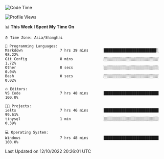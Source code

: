 <!--START_SECTION:waka-->
![Code Time](http://img.shields.io/badge/Code%20Time-213%20hrs%2033%20mins-blue)

![Profile Views](http://img.shields.io/badge/Profile%20Views-0-blue)

📊 **This Week I Spent My Time On** 

```text
⌚︎ Time Zone: Asia/Shanghai

💬 Programming Languages: 
Markdown                 7 hrs 39 mins       ████████████████████████░   98.22% 
Git Config               8 mins              ░░░░░░░░░░░░░░░░░░░░░░░░░   1.72% 
Other                    0 secs              ░░░░░░░░░░░░░░░░░░░░░░░░░   0.04% 
Bash                     0 secs              ░░░░░░░░░░░░░░░░░░░░░░░░░   0.02%

🔥 Editors: 
VS Code                  7 hrs 48 mins       █████████████████████████   100.0%

🐱‍💻 Projects: 
ielts                    7 hrs 46 mins       █████████████████████████   99.61% 
tinysql                  1 min               ░░░░░░░░░░░░░░░░░░░░░░░░░   0.39%

💻 Operating System: 
Windows                  7 hrs 48 mins       █████████████████████████   100.0%

```


 Last Updated on 12/10/2022 20:26:01 UTC
<!--END_SECTION:waka-->